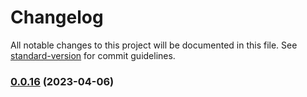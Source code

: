 # Changelog

All notable changes to this project will be documented in this file. See [standard-version](https://github.com/conventional-changelog/standard-version) for commit guidelines.

### [0.0.16](https://github.com/alexchernishov/nodemailer-sequelize-queue/compare/v0.0.14...v0.0.16) (2023-04-06)
